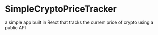 # SimpleCryptoPriceTracker
a simple app built in React that tracks the current price of crypto using a public API
